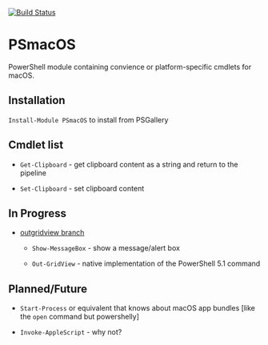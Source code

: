 [![Build Status](https://travis-ci.com/charlieschmidt/PSmacOS.svg?branch=master)](https://travis-ci.com/charlieschmidt/PSmacOS)

PSmacOS
========

PowerShell module containing convience or platform-specific cmdlets for macOS.

## Installation

`Install-Module PSmacOS` to install from PSGallery

## Cmdlet list

* `Get-Clipboard` - get clipboard content as a string and return to the pipeline

* `Set-Clipboard` - set clipboard content

## In Progress

* [outgridview branch]( 
https://github.com/charlieschmidt/PSmacOS/tree/outgridview)

    * `Show-MessageBox` - show a message/alert box

    * `Out-GridView` - native implementation of the PowerShell 5.1 command

## Planned/Future

* `Start-Process` or equivalent that knows about macOS app bundles [like the `open` command but powershelly]

* `Invoke-AppleScript` - why not?
